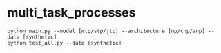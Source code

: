# multi_task_processes

```
python main.py --model [mtp/stp/jtp] --architecture [np/cnp/anp] --data [synthetic]
python test_all.py --data [synthetic]
```
